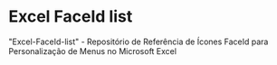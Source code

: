 # Excel FaceId list
 "Excel-FaceId-list" - Repositório de Referência de Ícones FaceId para Personalização de Menus no Microsoft Excel
